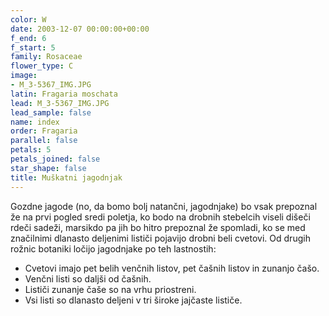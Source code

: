 ```yaml
---
color: W
date: 2003-12-07 00:00:00+00:00
f_end: 6
f_start: 5
family: Rosaceae
flower_type: C
image:
- M_3-5367_IMG.JPG
latin: Fragaria moschata
lead: M_3-5367_IMG.JPG
lead_sample: false
name: index
order: Fragaria
parallel: false
petals: 5
petals_joined: false
star_shape: false
title: Muškatni jagodnjak
---
```

Gozdne jagode (no, da bomo bolj natančni, jagodnjake) bo vsak prepoznal že na prvi pogled sredi poletja, ko bodo na drobnih stebelcih viseli dišeči rdeči sadeži, marsikdo pa jih bo hitro prepoznal že spomladi, ko se med značilnimi dlanasto deljenimi lističi pojavijo drobni beli cvetovi. Od drugih rožnic botaniki ločijo jagodnjake po teh lastnostih:

-   Cvetovi imajo pet belih venčnih listov, pet čašnih listov in zunanjo čašo.
-   Venčni listi so daljši od čašnih.
-   Lističi zunanje čaše so na vrhu priostreni.
-   Vsi listi so dlanasto deljeni v tri široke jajčaste lističe.
